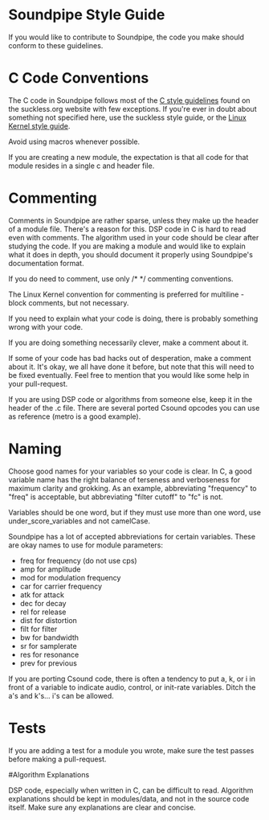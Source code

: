 Soundpipe Style Guide
=====================

If you would like to contribute to Soundpipe, the code you make should conform
to these guidelines. 

# C Code Conventions

The C code in Soundpipe follows most of the [C style guidelines](http://suckless.org/coding_style) found on the
suckless.org website with few exceptions. If you're ever in doubt about something not specified here, use the suckless style guide, or the [Linux Kernel style guide](https://www.kernel.org/doc/Documentation/CodingStyle).

Avoid using macros whenever possible. 

If you are creating a new module, the expectation is that all code for that
module resides in a single c and header file.

# Commenting

Comments in Soundpipe are rather sparse, unless they make up the header of a module file. 
There's a reason for this. DSP code in C is hard to read even with comments. The algorithm
used in your code should be clear after studying the code. If you are making a module and 
would like to explain what it does in depth, you should document it properly using Soundpipe's
documentation format.

If you do need to comment, use only /\* \*/ commenting conventions.

The Linux Kernel convention for commenting is preferred for multiline - block comments, 
but not necessary.

If you need to explain what your code is doing, there is probably something wrong with your code.

If you are doing something necessarily clever, make a comment about it.

If some of your code has bad hacks out of desperation, make a comment about it. It's okay,
we all have done it before, but note that this will need to be fixed eventually. Feel free to mention
that you would like some help in your pull-request.

If you are using DSP code or algorithms from someone else, keep it in the header of the .c file. 
There are several ported Csound opcodes you can use as reference (metro is a good example).



# Naming

Choose good names for your variables so your code is clear. In C, a good variable name
has the right balance of terseness and verboseness for maximum clarity and grokking. As an example, abbreviating "frequency" to "freq" is acceptable, but abbreviating "filter cutoff" to "fc" is not. 

Variables should be one word, but if they must use more than one word, 
use under\_score\_variables and not camelCase.

Soundpipe has a lot of accepted abbreviations for certain variables. These are okay names
to use for module parameters:

- freq for frequency (do not use cps)
- amp for amplitude
- mod for modulation frequency
- car for carrier frequency
- atk for attack
- dec for decay
- rel for release
- dist for distortion
- filt for filter
- bw for bandwidth
- sr for samplerate
- res for resonance
- prev for previous

If you are porting Csound code, there is often a tendency to put a, k, or i in front
of a variable to indicate audio, control, or init-rate variables. Ditch the a's and k's...
i's can be allowed.

# Tests

If you are adding a test for a module you wrote, make sure the test passes before making a pull-request. 

#Algorithm Explanations

DSP code, especially when written in C, can be difficult to read. Algorithm explanations should be kept in modules/data, and not in the source code itself. Make sure any explanations are clear and concise.  